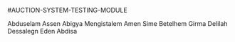 #AUCTION-SYSTEM-TESTING-MODULE

Abduselam Assen
Abigya Mengistalem
Amen Sime
Betelhem Girma
Delilah Dessalegn
Eden Abdisa
